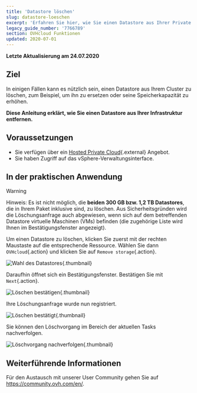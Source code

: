 ```yaml
---
title: 'Datastore löschen'
slug: datastore-loeschen
excerpt: 'Erfahren Sie hier, wie Sie einen Datastore aus Ihrer Private Cloud entfernen'
legacy_guide_number: '7766789'
section: OVHcloud Funktionen
updated: 2020-07-01
---
```


**Letzte Aktualisierung am 24.07.2020**

## Ziel

In einigen Fällen kann es nützlich sein, einen Datastore aus Ihrem Cluster zu löschen, zum Beispiel, um ihn zu ersetzen oder seine Speicherkapazität zu erhöhen.

**Diese Anleitung erklärt, wie Sie einen Datastore aus Ihrer Infrastruktur entfernen.**

## Voraussetzungen

- Sie verfügen über ein [Hosted Private Cloud](https://www.ovhcloud.com/de/enterprise/products/hosted-private-cloud/){.external} Angebot.
- Sie haben Zugriff auf das vSphere-Verwaltungsinterface.

## In der praktischen Anwendung

> [!warning]
>
> Hinweis: Es ist nicht möglich, die **beiden 300 GB bzw. 1,2 TB Datastores**, die in Ihrem Paket inklusive sind, zu löschen. Aus Sicherheitsgründen wird die Löschungsanfrage auch abgewiesen, wenn sich auf dem betreffenden Datastore virtuelle Maschinen (VMs) befinden (die zugehörige Liste wird Ihnen im Bestätigungsfenster angezeigt).
> 

Um einen Datastore zu löschen, klicken Sie zuerst mit der rechten Maustaste auf die entsprechende Ressource. Wählen Sie dann `OVHcloud`{.action} und klicken Sie auf `Remove storage`{.action}.

![Wahl des Datastores](images/removedatastore01.png){.thumbnail}

Daraufhin öffnet sich ein Bestätigungsfenster. Bestätigen Sie mit `Next`{.action}.

![Löschen bestätigen](images/removedatastore02.png){.thumbnail}

Ihre Löschungsanfrage wurde nun registriert.

![Löschen bestätigt](images/removedatastore03.png){.thumbnail}

Sie können den Löschvorgang im Bereich der aktuellen Tasks nachverfolgen.

![Löschvorgang nachverfolgen](images/removedatastore04.png){.thumbnail}

## Weiterführende Informationen

Für den Austausch mit unserer User Community gehen Sie auf <https://community.ovh.com/en/>.
